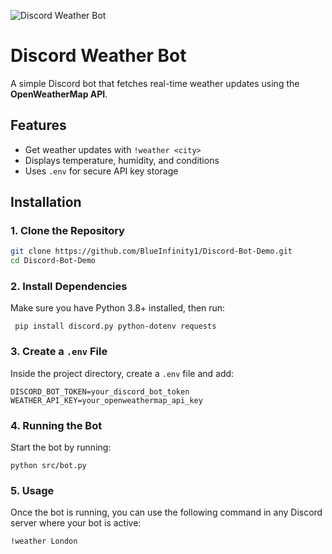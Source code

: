![Discord Weather Bot](https://drive.google.com/uc?export=view&id=114J-zoPspTxxV0y84dNga5_Evd03cPPr)

# Discord Weather Bot

A simple Discord bot that fetches real-time weather updates using the **OpenWeatherMap API**.

## Features
- Get weather updates with `!weather <city>`
- Displays temperature, humidity, and conditions
- Uses `.env` for secure API key storage

## Installation

### 1. Clone the Repository
```bash
git clone https://github.com/BlueInfinity1/Discord-Bot-Demo.git
cd Discord-Bot-Demo
```

### 2. Install Dependencies
Make sure you have Python 3.8+ installed, then run:

`
pip install discord.py python-dotenv requests`

### 3. Create a `.env` File
Inside the project directory, create a `.env` file and add:

```env
DISCORD_BOT_TOKEN=your_discord_bot_token
WEATHER_API_KEY=your_openweathermap_api_key
```

### 4. Running the Bot
Start the bot by running:

`
python src/bot.py
`

### 5. Usage
Once the bot is running, you can use the following command in any Discord server where your bot is active:

`
!weather London
`
